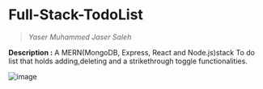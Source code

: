 # Full-Stack-TodoList
> _Yaser Muhammed Jaser Saleh_

**Description :**
A MERN(MongoDB, Express, React and Node.js)stack To do list that holds adding,deleting and a strikethrough toggle functionalities.

![image](https://user-images.githubusercontent.com/48364065/67045737-8cd86d00-f137-11e9-8767-33fc9f1f13c0.png)
